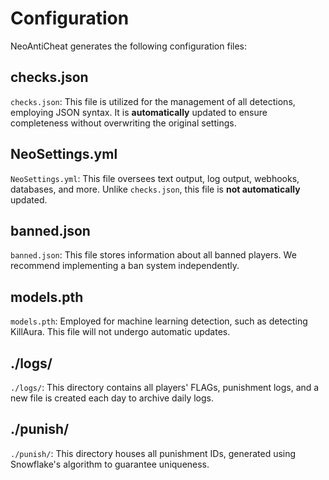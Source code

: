 # Configuration
NeoAntiCheat generates the following configuration files:

## checks.json
`checks.json`: This file is utilized for the management of all detections, employing JSON syntax. It is **automatically** updated to ensure completeness without overwriting the original settings.

## NeoSettings.yml
`NeoSettings.yml`: This file oversees text output, log output, webhooks, databases, and more. Unlike `checks.json`, this file is **not automatically** updated.

## banned.json
`banned.json`: This file stores information about all banned players. We recommend implementing a ban system independently.

## models.pth
`models.pth`: Employed for machine learning detection, such as detecting KillAura. This file will not undergo automatic updates.

## ./logs/
`./logs/`: This directory contains all players' FLAGs, punishment logs, and a new file is created each day to archive daily logs.

## ./punish/
`./punish/`: This directory houses all punishment IDs, generated using Snowflake's algorithm to guarantee uniqueness.
